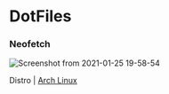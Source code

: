 # DotFiles

### Neofetch

![Screenshot from 2021-01-25 19-58-54](https://user-images.githubusercontent.com/77987469/105752648-d96c4400-5f47-11eb-8fda-6c0c7e272000.png)

Distro | [Arch Linux](https://www.archlinux.org/)
